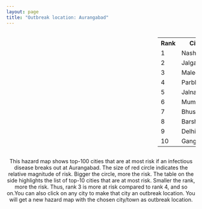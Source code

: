 ```yaml
---
layout: page
title: "Outbreak location: Aurangabad"
---
```

<div style="width: 100%; overflow: auto;">
<div style="width: 75%; float: left;">
<div id="mapid">
<script src="https://buda-magenta.github.io/hazard_map/load_map.js"></script>

<script>
var marker_outbreak = L.marker([19.877263, 75.339024],{"autoPan": true}).addTo(map); marker_outbreak.bindTooltip("Aurangabad").openTooltip();

var circle_1 = L.circle([20.011247, 73.790236], {"pane": "markerPane", "color": "red", "fill": true, "fillOpacity": 0.2, "fillRule": "evenodd", "lineCap": "round", "lineJoin": "round", "opacity": 1.0, "radius": 177849, "stroke": true, "weight": 3}).addTo(map);
circle_1.bindTooltip("Nashik<br>rank: 1<br>hazard index: 0.177849")
circle_1.bindPopup('<a href="https://buda-magenta.github.io/hazard_map/Nashik">Nashik</a>')

var circle_2 = L.circle([20.843512, 75.525927], {"pane": "markerPane", "color": "red", "fill": true, "fillOpacity": 0.2, "fillRule": "evenodd", "lineCap": "round", "lineJoin": "round", "opacity": 1.0, "radius": 66192, "stroke": true, "weight": 3}).addTo(map);
circle_2.bindTooltip("Jalgaon<br>rank: 2<br>hazard index: 0.066192")
circle_2.bindPopup('<a href="https://buda-magenta.github.io/hazard_map/Jalgaon">Jalgaon</a>')

var circle_3 = L.circle([20.259399, 76.976203], {"pane": "markerPane", "color": "red", "fill": true, "fillOpacity": 0.2, "fillRule": "evenodd", "lineCap": "round", "lineJoin": "round", "opacity": 1.0, "radius": 27028, "stroke": true, "weight": 3}).addTo(map);
circle_3.bindTooltip("Malegaon<br>rank: 3<br>hazard index: 0.027028")
circle_3.bindPopup('<a href="https://buda-magenta.github.io/hazard_map/Malegaon">Malegaon</a>')

var circle_4 = L.circle([19.290314, 76.602903], {"pane": "markerPane", "color": "red", "fill": true, "fillOpacity": 0.2, "fillRule": "evenodd", "lineCap": "round", "lineJoin": "round", "opacity": 1.0, "radius": 26190, "stroke": true, "weight": 3}).addTo(map);
circle_4.bindTooltip("Parbhani<br>rank: 4<br>hazard index: 0.026190")
circle_4.bindPopup('<a href="https://buda-magenta.github.io/hazard_map/Parbhani">Parbhani</a>')

var circle_5 = L.circle([19.918233, 75.868625], {"pane": "markerPane", "color": "red", "fill": true, "fillOpacity": 0.2, "fillRule": "evenodd", "lineCap": "round", "lineJoin": "round", "opacity": 1.0, "radius": 21846, "stroke": true, "weight": 3}).addTo(map);
circle_5.bindTooltip("Jalna<br>rank: 5<br>hazard index: 0.021846")
circle_5.bindPopup('<a href="https://buda-magenta.github.io/hazard_map/Jalna">Jalna</a>')

var circle_6 = L.circle([19.075990, 72.877393], {"pane": "markerPane", "color": "red", "fill": true, "fillOpacity": 0.2, "fillRule": "evenodd", "lineCap": "round", "lineJoin": "round", "opacity": 1.0, "radius": 17786, "stroke": true, "weight": 3}).addTo(map);
circle_6.bindTooltip("Mumbai<br>rank: 6<br>hazard index: 0.017787")
circle_6.bindPopup('<a href="https://buda-magenta.github.io/hazard_map/Mumbai">Mumbai</a>')

var circle_7 = L.circle([20.993276, 75.839983], {"pane": "markerPane", "color": "red", "fill": true, "fillOpacity": 0.2, "fillRule": "evenodd", "lineCap": "round", "lineJoin": "round", "opacity": 1.0, "radius": 11070, "stroke": true, "weight": 3}).addTo(map);
circle_7.bindTooltip("Bhusawal<br>rank: 7<br>hazard index: 0.011071")
circle_7.bindPopup('<a href="https://buda-magenta.github.io/hazard_map/Bhusawal">Bhusawal</a>')

var circle_8 = L.circle([18.182992, 75.743925], {"pane": "markerPane", "color": "red", "fill": true, "fillOpacity": 0.2, "fillRule": "evenodd", "lineCap": "round", "lineJoin": "round", "opacity": 1.0, "radius": 7227, "stroke": true, "weight": 3}).addTo(map);
circle_8.bindTooltip("Barshi<br>rank: 8<br>hazard index: 0.007228")
circle_8.bindPopup('<a href="https://buda-magenta.github.io/hazard_map/Barshi">Barshi</a>')

var circle_9 = L.circle([28.651718, 77.221939], {"pane": "markerPane", "color": "red", "fill": true, "fillOpacity": 0.2, "fillRule": "evenodd", "lineCap": "round", "lineJoin": "round", "opacity": 1.0, "radius": 5105, "stroke": true, "weight": 3}).addTo(map);
circle_9.bindTooltip("Delhi<br>rank: 9<br>hazard index: 0.005106")
circle_9.bindPopup('<a href="https://buda-magenta.github.io/hazard_map/Delhi">Delhi</a>')

var circle_10 = L.circle([19.794750, 75.077922], {"pane": "markerPane", "color": "red", "fill": true, "fillOpacity": 0.2, "fillRule": "evenodd", "lineCap": "round", "lineJoin": "round", "opacity": 1.0, "radius": 4424, "stroke": true, "weight": 3}).addTo(map);
circle_10.bindTooltip("Gangapur<br>rank: 10<br>hazard index: 0.004425")
circle_10.bindPopup('<a href="https://buda-magenta.github.io/hazard_map/Gangapur">Gangapur</a>')

var circle_11 = L.circle([21.365999, 74.284004], {"pane": "markerPane", "color": "red", "fill": true, "fillOpacity": 0.2, "fillRule": "evenodd", "lineCap": "round", "lineJoin": "round", "opacity": 1.0, "radius": 3610, "stroke": true, "weight": 3}).addTo(map);
circle_11.bindTooltip("Nandurbar<br>rank: 11<br>hazard index: 0.003611")
circle_11.bindPopup('<a href="https://buda-magenta.github.io/hazard_map/Nandurbar">Nandurbar</a>')

var circle_12 = L.circle([19.250000, 74.750000], {"pane": "markerPane", "color": "red", "fill": true, "fillOpacity": 0.2, "fillRule": "evenodd", "lineCap": "round", "lineJoin": "round", "opacity": 1.0, "radius": 3582, "stroke": true, "weight": 3}).addTo(map);
circle_12.bindTooltip("Ahmadnagar<br>rank: 12<br>hazard index: 0.003583")
circle_12.bindPopup('<a href="https://buda-magenta.github.io/hazard_map/Ahmadnagar">Ahmadnagar</a>')

var circle_13 = L.circle([19.169335, 77.311013], {"pane": "markerPane", "color": "red", "fill": true, "fillOpacity": 0.2, "fillRule": "evenodd", "lineCap": "round", "lineJoin": "round", "opacity": 1.0, "radius": 3181, "stroke": true, "weight": 3}).addTo(map);
circle_13.bindTooltip("Nanded Waghala<br>rank: 13<br>hazard index: 0.003182")
circle_13.bindPopup('<a href="https://buda-magenta.github.io/hazard_map/Nanded_Waghala">Nanded Waghala</a>')

var circle_14 = L.circle([19.194329, 72.970178], {"pane": "markerPane", "color": "red", "fill": true, "fillOpacity": 0.2, "fillRule": "evenodd", "lineCap": "round", "lineJoin": "round", "opacity": 1.0, "radius": 2588, "stroke": true, "weight": 3}).addTo(map);
circle_14.bindTooltip("Thane<br>rank: 14<br>hazard index: 0.002589")
circle_14.bindPopup('<a href="https://buda-magenta.github.io/hazard_map/Thane">Thane</a>')

var circle_15 = L.circle([17.388786, 78.461065], {"pane": "markerPane", "color": "red", "fill": true, "fillOpacity": 0.2, "fillRule": "evenodd", "lineCap": "round", "lineJoin": "round", "opacity": 1.0, "radius": 2583, "stroke": true, "weight": 3}).addTo(map);
circle_15.bindTooltip("Hyderabad<br>rank: 15<br>hazard index: 0.002584")
circle_15.bindPopup('<a href="https://buda-magenta.github.io/hazard_map/Hyderabad">Hyderabad</a>')

var circle_16 = L.circle([21.170200, 72.831100], {"pane": "markerPane", "color": "red", "fill": true, "fillOpacity": 0.2, "fillRule": "evenodd", "lineCap": "round", "lineJoin": "round", "opacity": 1.0, "radius": 2437, "stroke": true, "weight": 3}).addTo(map);
circle_16.bindTooltip("Surat<br>rank: 16<br>hazard index: 0.002437")
circle_16.bindPopup('<a href="https://buda-magenta.github.io/hazard_map/Surat">Surat</a>')

var circle_17 = L.circle([21.145629, 80.268387], {"pane": "markerPane", "color": "red", "fill": true, "fillOpacity": 0.2, "fillRule": "evenodd", "lineCap": "round", "lineJoin": "round", "opacity": 1.0, "radius": 2193, "stroke": true, "weight": 3}).addTo(map);
circle_17.bindTooltip("Gondiya<br>rank: 17<br>hazard index: 0.002194")
circle_17.bindPopup('<a href="https://buda-magenta.github.io/hazard_map/Gondiya">Gondiya</a>')

var circle_18 = L.circle([18.521428, 73.854454], {"pane": "markerPane", "color": "red", "fill": true, "fillOpacity": 0.2, "fillRule": "evenodd", "lineCap": "round", "lineJoin": "round", "opacity": 1.0, "radius": 1756, "stroke": true, "weight": 3}).addTo(map);
circle_18.bindTooltip("Pune<br>rank: 18<br>hazard index: 0.001757")
circle_18.bindPopup('<a href="https://buda-magenta.github.io/hazard_map/Pune">Pune</a>')

var circle_19 = L.circle([23.160894, 79.949770], {"pane": "markerPane", "color": "red", "fill": true, "fillOpacity": 0.2, "fillRule": "evenodd", "lineCap": "round", "lineJoin": "round", "opacity": 1.0, "radius": 1618, "stroke": true, "weight": 3}).addTo(map);
circle_19.bindTooltip("Jabalpur<br>rank: 19<br>hazard index: 0.001619")
circle_19.bindPopup('<a href="https://buda-magenta.github.io/hazard_map/Jabalpur">Jabalpur</a>')

var circle_20 = L.circle([25.438130, 81.833800], {"pane": "markerPane", "color": "red", "fill": true, "fillOpacity": 0.2, "fillRule": "evenodd", "lineCap": "round", "lineJoin": "round", "opacity": 1.0, "radius": 1502, "stroke": true, "weight": 3}).addTo(map);
circle_20.bindTooltip("Allahabad<br>rank: 20<br>hazard index: 0.001502")
circle_20.bindPopup('<a href="https://buda-magenta.github.io/hazard_map/Allahabad">Allahabad</a>')

var circle_21 = L.circle([21.149813, 79.082056], {"pane": "markerPane", "color": "red", "fill": true, "fillOpacity": 0.2, "fillRule": "evenodd", "lineCap": "round", "lineJoin": "round", "opacity": 1.0, "radius": 1396, "stroke": true, "weight": 3}).addTo(map);
circle_21.bindTooltip("Nagpur<br>rank: 21<br>hazard index: 0.001397")
circle_21.bindPopup('<a href="https://buda-magenta.github.io/hazard_map/Nagpur">Nagpur</a>')

var circle_22 = L.circle([19.439885, 72.880383], {"pane": "markerPane", "color": "red", "fill": true, "fillOpacity": 0.2, "fillRule": "evenodd", "lineCap": "round", "lineJoin": "round", "opacity": 1.0, "radius": 1343, "stroke": true, "weight": 3}).addTo(map);
circle_22.bindTooltip("Vasai<br>rank: 22<br>hazard index: 0.001344")
circle_22.bindPopup('<a href="https://buda-magenta.github.io/hazard_map/Vasai">Vasai</a>')

var circle_23 = L.circle([20.761862, 77.192172], {"pane": "markerPane", "color": "red", "fill": true, "fillOpacity": 0.2, "fillRule": "evenodd", "lineCap": "round", "lineJoin": "round", "opacity": 1.0, "radius": 1232, "stroke": true, "weight": 3}).addTo(map);
circle_23.bindTooltip("Akola<br>rank: 23<br>hazard index: 0.001233")
circle_23.bindPopup('<a href="https://buda-magenta.github.io/hazard_map/Akola">Akola</a>')

var circle_24 = L.circle([19.295200, 72.854400], {"pane": "markerPane", "color": "red", "fill": true, "fillOpacity": 0.2, "fillRule": "evenodd", "lineCap": "round", "lineJoin": "round", "opacity": 1.0, "radius": 1069, "stroke": true, "weight": 3}).addTo(map);
circle_24.bindTooltip("Mira-Bhayandar<br>rank: 24<br>hazard index: 0.001069")
circle_24.bindPopup('<a href="https://buda-magenta.github.io/hazard_map/Mira-Bhayandar">Mira-Bhayandar</a>')

var circle_25 = L.circle([18.627929, 73.800983], {"pane": "markerPane", "color": "red", "fill": true, "fillOpacity": 0.2, "fillRule": "evenodd", "lineCap": "round", "lineJoin": "round", "opacity": 1.0, "radius": 972, "stroke": true, "weight": 3}).addTo(map);
circle_25.bindTooltip("Pimpri Chinchwad<br>rank: 25<br>hazard index: 0.000972")
circle_25.bindPopup('<a href="https://buda-magenta.github.io/hazard_map/Pimpri_Chinchwad">Pimpri Chinchwad</a>')

var circle_26 = L.circle([19.362531, 73.078475], {"pane": "markerPane", "color": "red", "fill": true, "fillOpacity": 0.2, "fillRule": "evenodd", "lineCap": "round", "lineJoin": "round", "opacity": 1.0, "radius": 929, "stroke": true, "weight": 3}).addTo(map);
circle_26.bindTooltip("Bhiwandi<br>rank: 26<br>hazard index: 0.000929")
circle_26.bindPopup('<a href="https://buda-magenta.github.io/hazard_map/Bhiwandi">Bhiwandi</a>')

var circle_27 = L.circle([21.237947, 81.633683], {"pane": "markerPane", "color": "red", "fill": true, "fillOpacity": 0.2, "fillRule": "evenodd", "lineCap": "round", "lineJoin": "round", "opacity": 1.0, "radius": 903, "stroke": true, "weight": 3}).addTo(map);
circle_27.bindTooltip("Raipur<br>rank: 27<br>hazard index: 0.000903")
circle_27.bindPopup('<a href="https://buda-magenta.github.io/hazard_map/Raipur">Raipur</a>')

var circle_28 = L.circle([21.154541, 77.644296], {"pane": "markerPane", "color": "red", "fill": true, "fillOpacity": 0.2, "fillRule": "evenodd", "lineCap": "round", "lineJoin": "round", "opacity": 1.0, "radius": 824, "stroke": true, "weight": 3}).addTo(map);
circle_28.bindTooltip("Amravati<br>rank: 28<br>hazard index: 0.000824")
circle_28.bindPopup('<a href="https://buda-magenta.github.io/hazard_map/Amravati">Amravati</a>')

var circle_29 = L.circle([25.335649, 83.007629], {"pane": "markerPane", "color": "red", "fill": true, "fillOpacity": 0.2, "fillRule": "evenodd", "lineCap": "round", "lineJoin": "round", "opacity": 1.0, "radius": 660, "stroke": true, "weight": 3}).addTo(map);
circle_29.bindTooltip("Varanasi<br>rank: 29<br>hazard index: 0.000661")
circle_29.bindPopup('<a href="https://buda-magenta.github.io/hazard_map/Varanasi">Varanasi</a>')

var circle_30 = L.circle([19.261944, 73.194760], {"pane": "markerPane", "color": "red", "fill": true, "fillOpacity": 0.2, "fillRule": "evenodd", "lineCap": "round", "lineJoin": "round", "opacity": 1.0, "radius": 656, "stroke": true, "weight": 3}).addTo(map);
circle_30.bindTooltip("Ulhas Nagar<br>rank: 30<br>hazard index: 0.000656")
circle_30.bindPopup('<a href="https://buda-magenta.github.io/hazard_map/Ulhas_Nagar">Ulhas Nagar</a>')

var circle_31 = L.circle([25.531031, 78.652689], {"pane": "markerPane", "color": "red", "fill": true, "fillOpacity": 0.2, "fillRule": "evenodd", "lineCap": "round", "lineJoin": "round", "opacity": 1.0, "radius": 560, "stroke": true, "weight": 3}).addTo(map);
circle_31.bindTooltip("Jhansi<br>rank: 31<br>hazard index: 0.000560")
circle_31.bindPopup('<a href="https://buda-magenta.github.io/hazard_map/Jhansi">Jhansi</a>')

var circle_32 = L.circle([18.351469, 76.755121], {"pane": "markerPane", "color": "red", "fill": true, "fillOpacity": 0.2, "fillRule": "evenodd", "lineCap": "round", "lineJoin": "round", "opacity": 1.0, "radius": 548, "stroke": true, "weight": 3}).addTo(map);
circle_32.bindTooltip("Latur<br>rank: 32<br>hazard index: 0.000549")
circle_32.bindPopup('<a href="https://buda-magenta.github.io/hazard_map/Latur">Latur</a>')

var circle_33 = L.circle([22.541418, 88.357691], {"pane": "markerPane", "color": "red", "fill": true, "fillOpacity": 0.2, "fillRule": "evenodd", "lineCap": "round", "lineJoin": "round", "opacity": 1.0, "radius": 532, "stroke": true, "weight": 3}).addTo(map);
circle_33.bindTooltip("Kolkata<br>rank: 33<br>hazard index: 0.000533")
circle_33.bindPopup('<a href="https://buda-magenta.github.io/hazard_map/Kolkata">Kolkata</a>')

var circle_34 = L.circle([25.609324, 85.123525], {"pane": "markerPane", "color": "red", "fill": true, "fillOpacity": 0.2, "fillRule": "evenodd", "lineCap": "round", "lineJoin": "round", "opacity": 1.0, "radius": 419, "stroke": true, "weight": 3}).addTo(map);
circle_34.bindTooltip("Patna<br>rank: 34<br>hazard index: 0.000420")
circle_34.bindPopup('<a href="https://buda-magenta.github.io/hazard_map/Patna">Patna</a>')

var circle_35 = L.circle([24.500000, 81.000000], {"pane": "markerPane", "color": "red", "fill": true, "fillOpacity": 0.2, "fillRule": "evenodd", "lineCap": "round", "lineJoin": "round", "opacity": 1.0, "radius": 375, "stroke": true, "weight": 3}).addTo(map);
circle_35.bindTooltip("Satna<br>rank: 35<br>hazard index: 0.000375")
circle_35.bindPopup('<a href="https://buda-magenta.github.io/hazard_map/Satna">Satna</a>')

var circle_36 = L.circle([16.850253, 74.594888], {"pane": "markerPane", "color": "red", "fill": true, "fillOpacity": 0.2, "fillRule": "evenodd", "lineCap": "round", "lineJoin": "round", "opacity": 1.0, "radius": 371, "stroke": true, "weight": 3}).addTo(map);
circle_36.bindTooltip("Sangli<br>rank: 36<br>hazard index: 0.000371")
circle_36.bindPopup('<a href="https://buda-magenta.github.io/hazard_map/Sangli">Sangli</a>')

var circle_37 = L.circle([23.258486, 77.401989], {"pane": "markerPane", "color": "red", "fill": true, "fillOpacity": 0.2, "fillRule": "evenodd", "lineCap": "round", "lineJoin": "round", "opacity": 1.0, "radius": 360, "stroke": true, "weight": 3}).addTo(map);
circle_37.bindTooltip("Bhopal<br>rank: 37<br>hazard index: 0.000360")
circle_37.bindPopup('<a href="https://buda-magenta.github.io/hazard_map/Bhopal">Bhopal</a>')

var circle_38 = L.circle([20.952407, 72.932383], {"pane": "markerPane", "color": "red", "fill": true, "fillOpacity": 0.2, "fillRule": "evenodd", "lineCap": "round", "lineJoin": "round", "opacity": 1.0, "radius": 351, "stroke": true, "weight": 3}).addTo(map);
circle_38.bindTooltip("Navsari<br>rank: 38<br>hazard index: 0.000352")
circle_38.bindPopup('<a href="https://buda-magenta.github.io/hazard_map/Navsari">Navsari</a>')

var circle_39 = L.circle([26.732501, 77.036312], {"pane": "markerPane", "color": "red", "fill": true, "fillOpacity": 0.2, "fillRule": "evenodd", "lineCap": "round", "lineJoin": "round", "opacity": 1.0, "radius": 345, "stroke": true, "weight": 3}).addTo(map);
circle_39.bindTooltip("Hindaun<br>rank: 39<br>hazard index: 0.000346")
circle_39.bindPopup('<a href="https://buda-magenta.github.io/hazard_map/Hindaun">Hindaun</a>')

var circle_40 = L.circle([19.143607, 73.295535], {"pane": "markerPane", "color": "red", "fill": true, "fillOpacity": 0.2, "fillRule": "evenodd", "lineCap": "round", "lineJoin": "round", "opacity": 1.0, "radius": 322, "stroke": true, "weight": 3}).addTo(map);
circle_40.bindTooltip("Ambarnath<br>rank: 40<br>hazard index: 0.000323")
circle_40.bindPopup('<a href="https://buda-magenta.github.io/hazard_map/Ambarnath">Ambarnath</a>')

var circle_41 = L.circle([21.199035, 81.397955], {"pane": "markerPane", "color": "red", "fill": true, "fillOpacity": 0.2, "fillRule": "evenodd", "lineCap": "round", "lineJoin": "round", "opacity": 1.0, "radius": 305, "stroke": true, "weight": 3}).addTo(map);
circle_41.bindTooltip("Durg<br>rank: 41<br>hazard index: 0.000305")
circle_41.bindPopup('<a href="https://buda-magenta.github.io/hazard_map/Durg">Durg</a>')

var circle_42 = L.circle([23.021624, 72.579707], {"pane": "markerPane", "color": "red", "fill": true, "fillOpacity": 0.2, "fillRule": "evenodd", "lineCap": "round", "lineJoin": "round", "opacity": 1.0, "radius": 301, "stroke": true, "weight": 3}).addTo(map);
circle_42.bindTooltip("Ahmedabad<br>rank: 42<br>hazard index: 0.000301")
circle_42.bindPopup('<a href="https://buda-magenta.github.io/hazard_map/Ahmedabad">Ahmedabad</a>')

var circle_43 = L.circle([21.977864, 76.568828], {"pane": "markerPane", "color": "red", "fill": true, "fillOpacity": 0.2, "fillRule": "evenodd", "lineCap": "round", "lineJoin": "round", "opacity": 1.0, "radius": 246, "stroke": true, "weight": 3}).addTo(map);
circle_43.bindTooltip("Khandwa<br>rank: 43<br>hazard index: 0.000247")
circle_43.bindPopup('<a href="https://buda-magenta.github.io/hazard_map/Khandwa">Khandwa</a>')

var circle_44 = L.circle([22.383333, 82.133333], {"pane": "markerPane", "color": "red", "fill": true, "fillOpacity": 0.2, "fillRule": "evenodd", "lineCap": "round", "lineJoin": "round", "opacity": 1.0, "radius": 227, "stroke": true, "weight": 3}).addTo(map);
circle_44.bindTooltip("Bilaspur<br>rank: 44<br>hazard index: 0.000228")
circle_44.bindPopup('<a href="https://buda-magenta.github.io/hazard_map/Bilaspur">Bilaspur</a>')

var circle_45 = L.circle([21.200996, 81.335426], {"pane": "markerPane", "color": "red", "fill": true, "fillOpacity": 0.2, "fillRule": "evenodd", "lineCap": "round", "lineJoin": "round", "opacity": 1.0, "radius": 205, "stroke": true, "weight": 3}).addTo(map);
circle_45.bindTooltip("Bhilai Nagar<br>rank: 45<br>hazard index: 0.000206")
circle_45.bindPopup('<a href="https://buda-magenta.github.io/hazard_map/Bhilai_Nagar">Bhilai Nagar</a>')

var circle_46 = L.circle([15.398403, 73.812918], {"pane": "markerPane", "color": "red", "fill": true, "fillOpacity": 0.2, "fillRule": "evenodd", "lineCap": "round", "lineJoin": "round", "opacity": 1.0, "radius": 204, "stroke": true, "weight": 3}).addTo(map);
circle_46.bindTooltip("Vasco Da Gama<br>rank: 46<br>hazard index: 0.000205")
circle_46.bindPopup('<a href="https://buda-magenta.github.io/hazard_map/Vasco_Da_Gama">Vasco Da Gama</a>')

var circle_47 = L.circle([12.979120, 77.591300], {"pane": "markerPane", "color": "red", "fill": true, "fillOpacity": 0.2, "fillRule": "evenodd", "lineCap": "round", "lineJoin": "round", "opacity": 1.0, "radius": 199, "stroke": true, "weight": 3}).addTo(map);
circle_47.bindTooltip("Bangalore<br>rank: 47<br>hazard index: 0.000200")
circle_47.bindPopup('<a href="https://buda-magenta.github.io/hazard_map/Bangalore">Bangalore</a>')

var circle_48 = L.circle([17.849907, 75.276320], {"pane": "markerPane", "color": "red", "fill": true, "fillOpacity": 0.2, "fillRule": "evenodd", "lineCap": "round", "lineJoin": "round", "opacity": 1.0, "radius": 191, "stroke": true, "weight": 3}).addTo(map);
circle_48.bindTooltip("Solapur<br>rank: 48<br>hazard index: 0.000192")
circle_48.bindPopup('<a href="https://buda-magenta.github.io/hazard_map/Solapur">Solapur</a>')

var circle_49 = L.circle([26.055318, 82.993139], {"pane": "markerPane", "color": "red", "fill": true, "fillOpacity": 0.2, "fillRule": "evenodd", "lineCap": "round", "lineJoin": "round", "opacity": 1.0, "radius": 190, "stroke": true, "weight": 3}).addTo(map);
circle_49.bindTooltip("Nizamabad<br>rank: 49<br>hazard index: 0.000191")
circle_49.bindPopup('<a href="https://buda-magenta.github.io/hazard_map/Nizamabad">Nizamabad</a>')

var circle_50 = L.circle([26.838100, 80.934600], {"pane": "markerPane", "color": "red", "fill": true, "fillOpacity": 0.2, "fillRule": "evenodd", "lineCap": "round", "lineJoin": "round", "opacity": 1.0, "radius": 189, "stroke": true, "weight": 3}).addTo(map);
circle_50.bindTooltip("Lucknow<br>rank: 50<br>hazard index: 0.000189")
circle_50.bindPopup('<a href="https://buda-magenta.github.io/hazard_map/Lucknow">Lucknow</a>')

var circle_51 = L.circle([26.460914, 80.321759], {"pane": "markerPane", "color": "red", "fill": true, "fillOpacity": 0.2, "fillRule": "evenodd", "lineCap": "round", "lineJoin": "round", "opacity": 1.0, "radius": 186, "stroke": true, "weight": 3}).addTo(map);
circle_51.bindTooltip("Kanpur<br>rank: 51<br>hazard index: 0.000186")
circle_51.bindPopup('<a href="https://buda-magenta.github.io/hazard_map/Kanpur">Kanpur</a>')

var circle_52 = L.circle([20.972740, 80.691555], {"pane": "markerPane", "color": "red", "fill": true, "fillOpacity": 0.2, "fillRule": "evenodd", "lineCap": "round", "lineJoin": "round", "opacity": 1.0, "radius": 182, "stroke": true, "weight": 3}).addTo(map);
circle_52.bindTooltip("Rajnandgaon<br>rank: 52<br>hazard index: 0.000182")
circle_52.bindPopup('<a href="https://buda-magenta.github.io/hazard_map/Rajnandgaon">Rajnandgaon</a>')

var circle_53 = L.circle([26.671329, 83.364583], {"pane": "markerPane", "color": "red", "fill": true, "fillOpacity": 0.2, "fillRule": "evenodd", "lineCap": "round", "lineJoin": "round", "opacity": 1.0, "radius": 179, "stroke": true, "weight": 3}).addTo(map);
circle_53.bindTooltip("Gorakhpur<br>rank: 53<br>hazard index: 0.000180")
circle_53.bindPopup('<a href="https://buda-magenta.github.io/hazard_map/Gorakhpur">Gorakhpur</a>')

var circle_54 = L.circle([26.269722, 82.994425], {"pane": "markerPane", "color": "red", "fill": true, "fillOpacity": 0.2, "fillRule": "evenodd", "lineCap": "round", "lineJoin": "round", "opacity": 1.0, "radius": 175, "stroke": true, "weight": 3}).addTo(map);
circle_54.bindTooltip("Burhanpur<br>rank: 54<br>hazard index: 0.000176")
circle_54.bindPopup('<a href="https://buda-magenta.github.io/hazard_map/Burhanpur">Burhanpur</a>')

var circle_55 = L.circle([19.500000, 78.500000], {"pane": "markerPane", "color": "red", "fill": true, "fillOpacity": 0.2, "fillRule": "evenodd", "lineCap": "round", "lineJoin": "round", "opacity": 1.0, "radius": 175, "stroke": true, "weight": 3}).addTo(map);
circle_55.bindTooltip("Adilabad<br>rank: 55<br>hazard index: 0.000175")
circle_55.bindPopup('<a href="https://buda-magenta.github.io/hazard_map/Adilabad">Adilabad</a>')

var circle_56 = L.circle([25.196826, 76.000893], {"pane": "markerPane", "color": "red", "fill": true, "fillOpacity": 0.2, "fillRule": "evenodd", "lineCap": "round", "lineJoin": "round", "opacity": 1.0, "radius": 162, "stroke": true, "weight": 3}).addTo(map);
circle_56.bindTooltip("Kota<br>rank: 56<br>hazard index: 0.000163")
circle_56.bindPopup('<a href="https://buda-magenta.github.io/hazard_map/Kota">Kota</a>')

var circle_57 = L.circle([18.169844, 76.117963], {"pane": "markerPane", "color": "red", "fill": true, "fillOpacity": 0.2, "fillRule": "evenodd", "lineCap": "round", "lineJoin": "round", "opacity": 1.0, "radius": 160, "stroke": true, "weight": 3}).addTo(map);
circle_57.bindTooltip("Osmanabad<br>rank: 57<br>hazard index: 0.000161")
circle_57.bindPopup('<a href="https://buda-magenta.github.io/hazard_map/Osmanabad">Osmanabad</a>')

var circle_58 = L.circle([22.297314, 73.194257], {"pane": "markerPane", "color": "red", "fill": true, "fillOpacity": 0.2, "fillRule": "evenodd", "lineCap": "round", "lineJoin": "round", "opacity": 1.0, "radius": 159, "stroke": true, "weight": 3}).addTo(map);
circle_58.bindTooltip("Vadodara<br>rank: 58<br>hazard index: 0.000159")
circle_58.bindPopup('<a href="https://buda-magenta.github.io/hazard_map/Vadodara">Vadodara</a>')

var circle_59 = L.circle([20.325704, 78.116914], {"pane": "markerPane", "color": "red", "fill": true, "fillOpacity": 0.2, "fillRule": "evenodd", "lineCap": "round", "lineJoin": "round", "opacity": 1.0, "radius": 158, "stroke": true, "weight": 3}).addTo(map);
circle_59.bindTooltip("Yavatmal<br>rank: 59<br>hazard index: 0.000158")
circle_59.bindPopup('<a href="https://buda-magenta.github.io/hazard_map/Yavatmal">Yavatmal</a>')

var circle_60 = L.circle([20.825623, 78.613146], {"pane": "markerPane", "color": "red", "fill": true, "fillOpacity": 0.2, "fillRule": "evenodd", "lineCap": "round", "lineJoin": "round", "opacity": 1.0, "radius": 156, "stroke": true, "weight": 3}).addTo(map);
circle_60.bindTooltip("Wardha<br>rank: 60<br>hazard index: 0.000157")
circle_60.bindPopup('<a href="https://buda-magenta.github.io/hazard_map/Wardha">Wardha</a>')

var circle_61 = L.circle([20.030976, 79.358139], {"pane": "markerPane", "color": "red", "fill": true, "fillOpacity": 0.2, "fillRule": "evenodd", "lineCap": "round", "lineJoin": "round", "opacity": 1.0, "radius": 156, "stroke": true, "weight": 3}).addTo(map);
circle_61.bindTooltip("Chandrapur<br>rank: 61<br>hazard index: 0.000156")
circle_61.bindPopup('<a href="https://buda-magenta.github.io/hazard_map/Chandrapur">Chandrapur</a>')

var circle_62 = L.circle([22.720362, 75.868200], {"pane": "markerPane", "color": "red", "fill": true, "fillOpacity": 0.2, "fillRule": "evenodd", "lineCap": "round", "lineJoin": "round", "opacity": 1.0, "radius": 153, "stroke": true, "weight": 3}).addTo(map);
circle_62.bindTooltip("Indore<br>rank: 62<br>hazard index: 0.000154")
circle_62.bindPopup('<a href="https://buda-magenta.github.io/hazard_map/Indore">Indore</a>')

var circle_63 = L.circle([20.475195, 78.742396], {"pane": "markerPane", "color": "red", "fill": true, "fillOpacity": 0.2, "fillRule": "evenodd", "lineCap": "round", "lineJoin": "round", "opacity": 1.0, "radius": 151, "stroke": true, "weight": 3}).addTo(map);
circle_63.bindTooltip("Hinganghat<br>rank: 63<br>hazard index: 0.000152")
circle_63.bindPopup('<a href="https://buda-magenta.github.io/hazard_map/Hinganghat">Hinganghat</a>')

var circle_64 = L.circle([20.432402, 73.141172], {"pane": "markerPane", "color": "red", "fill": true, "fillOpacity": 0.2, "fillRule": "evenodd", "lineCap": "round", "lineJoin": "round", "opacity": 1.0, "radius": 144, "stroke": true, "weight": 3}).addTo(map);
circle_64.bindTooltip("Valsad<br>rank: 64<br>hazard index: 0.000145")
circle_64.bindPopup('<a href="https://buda-magenta.github.io/hazard_map/Valsad">Valsad</a>')

var circle_65 = L.circle([21.818774, 75.606458], {"pane": "markerPane", "color": "red", "fill": true, "fillOpacity": 0.2, "fillRule": "evenodd", "lineCap": "round", "lineJoin": "round", "opacity": 1.0, "radius": 128, "stroke": true, "weight": 3}).addTo(map);
circle_65.bindTooltip("Khargone<br>rank: 65<br>hazard index: 0.000129")
circle_65.bindPopup('<a href="https://buda-magenta.github.io/hazard_map/Khargone">Khargone</a>')

var circle_66 = L.circle([13.083694, 80.270186], {"pane": "markerPane", "color": "red", "fill": true, "fillOpacity": 0.2, "fillRule": "evenodd", "lineCap": "round", "lineJoin": "round", "opacity": 1.0, "radius": 128, "stroke": true, "weight": 3}).addTo(map);
circle_66.bindTooltip("Chennai<br>rank: 66<br>hazard index: 0.000128")
circle_66.bindPopup('<a href="https://buda-magenta.github.io/hazard_map/Chennai">Chennai</a>')

var circle_67 = L.circle([16.508759, 80.618510], {"pane": "markerPane", "color": "red", "fill": true, "fillOpacity": 0.2, "fillRule": "evenodd", "lineCap": "round", "lineJoin": "round", "opacity": 1.0, "radius": 108, "stroke": true, "weight": 3}).addTo(map);
circle_67.bindTooltip("Vijayawada<br>rank: 67<br>hazard index: 0.000109")
circle_67.bindPopup('<a href="https://buda-magenta.github.io/hazard_map/Vijayawada">Vijayawada</a>')

var circle_68 = L.circle([17.166667, 77.083333], {"pane": "markerPane", "color": "red", "fill": true, "fillOpacity": 0.2, "fillRule": "evenodd", "lineCap": "round", "lineJoin": "round", "opacity": 1.0, "radius": 107, "stroke": true, "weight": 3}).addTo(map);
circle_68.bindTooltip("Gulbarga<br>rank: 68<br>hazard index: 0.000107")
circle_68.bindPopup('<a href="https://buda-magenta.github.io/hazard_map/Gulbarga">Gulbarga</a>')

var circle_69 = L.circle([27.639077, 76.614452], {"pane": "markerPane", "color": "red", "fill": true, "fillOpacity": 0.2, "fillRule": "evenodd", "lineCap": "round", "lineJoin": "round", "opacity": 1.0, "radius": 98, "stroke": true, "weight": 3}).addTo(map);
circle_69.bindTooltip("Alwar<br>rank: 69<br>hazard index: 0.000099")
circle_69.bindPopup('<a href="https://buda-magenta.github.io/hazard_map/Alwar">Alwar</a>')

var circle_70 = L.circle([26.148658, 85.340013], {"pane": "markerPane", "color": "red", "fill": true, "fillOpacity": 0.2, "fillRule": "evenodd", "lineCap": "round", "lineJoin": "round", "opacity": 1.0, "radius": 93, "stroke": true, "weight": 3}).addTo(map);
circle_70.bindTooltip("Muzaffarpur<br>rank: 70<br>hazard index: 0.000093")
circle_70.bindPopup('<a href="https://buda-magenta.github.io/hazard_map/Muzaffarpur">Muzaffarpur</a>')

var circle_71 = L.circle([17.636129, 74.298278], {"pane": "markerPane", "color": "red", "fill": true, "fillOpacity": 0.2, "fillRule": "evenodd", "lineCap": "round", "lineJoin": "round", "opacity": 1.0, "radius": 92, "stroke": true, "weight": 3}).addTo(map);
circle_71.bindTooltip("Satara<br>rank: 71<br>hazard index: 0.000093")
circle_71.bindPopup('<a href="https://buda-magenta.github.io/hazard_map/Satara">Satara</a>')

var circle_72 = L.circle([27.209822, 79.048137], {"pane": "markerPane", "color": "red", "fill": true, "fillOpacity": 0.2, "fillRule": "evenodd", "lineCap": "round", "lineJoin": "round", "opacity": 1.0, "radius": 91, "stroke": true, "weight": 3}).addTo(map);
circle_72.bindTooltip("Mainpuri<br>rank: 72<br>hazard index: 0.000091")
circle_72.bindPopup('<a href="https://buda-magenta.github.io/hazard_map/Mainpuri">Mainpuri</a>')

var circle_73 = L.circle([25.954628, 83.647350], {"pane": "markerPane", "color": "red", "fill": true, "fillOpacity": 0.2, "fillRule": "evenodd", "lineCap": "round", "lineJoin": "round", "opacity": 1.0, "radius": 85, "stroke": true, "weight": 3}).addTo(map);
circle_73.bindTooltip("Maunath Bhanjan<br>rank: 73<br>hazard index: 0.000086")
circle_73.bindPopup('<a href="https://buda-magenta.github.io/hazard_map/Maunath_Bhanjan">Maunath Bhanjan</a>')

var circle_74 = L.circle([12.869810, 74.843008], {"pane": "markerPane", "color": "red", "fill": true, "fillOpacity": 0.2, "fillRule": "evenodd", "lineCap": "round", "lineJoin": "round", "opacity": 1.0, "radius": 85, "stroke": true, "weight": 3}).addTo(map);
circle_74.bindTooltip("Mangalore<br>rank: 74<br>hazard index: 0.000085")
circle_74.bindPopup('<a href="https://buda-magenta.github.io/hazard_map/Mangalore">Mangalore</a>')

var circle_75 = L.circle([28.428262, 77.002700], {"pane": "markerPane", "color": "red", "fill": true, "fillOpacity": 0.2, "fillRule": "evenodd", "lineCap": "round", "lineJoin": "round", "opacity": 1.0, "radius": 72, "stroke": true, "weight": 3}).addTo(map);
circle_75.bindTooltip("Gurgaon<br>rank: 75<br>hazard index: 0.000072")
circle_75.bindPopup('<a href="https://buda-magenta.github.io/hazard_map/Gurgaon">Gurgaon</a>')

var circle_76 = L.circle([25.623400, 85.041700], {"pane": "markerPane", "color": "red", "fill": true, "fillOpacity": 0.2, "fillRule": "evenodd", "lineCap": "round", "lineJoin": "round", "opacity": 1.0, "radius": 68, "stroke": true, "weight": 3}).addTo(map);
circle_76.bindTooltip("Dinapur Nizamat<br>rank: 76<br>hazard index: 0.000069")
circle_76.bindPopup('<a href="https://buda-magenta.github.io/hazard_map/Dinapur_Nizamat">Dinapur Nizamat</a>')

var circle_77 = L.circle([28.402979, 77.310384], {"pane": "markerPane", "color": "red", "fill": true, "fillOpacity": 0.2, "fillRule": "evenodd", "lineCap": "round", "lineJoin": "round", "opacity": 1.0, "radius": 66, "stroke": true, "weight": 3}).addTo(map);
circle_77.bindTooltip("Faridabad<br>rank: 77<br>hazard index: 0.000066")
circle_77.bindPopup('<a href="https://buda-magenta.github.io/hazard_map/Faridabad">Faridabad</a>')

var circle_78 = L.circle([22.519770, 82.629515], {"pane": "markerPane", "color": "red", "fill": true, "fillOpacity": 0.2, "fillRule": "evenodd", "lineCap": "round", "lineJoin": "round", "opacity": 1.0, "radius": 64, "stroke": true, "weight": 3}).addTo(map);
circle_78.bindTooltip("Korba<br>rank: 78<br>hazard index: 0.000064")
circle_78.bindPopup('<a href="https://buda-magenta.github.io/hazard_map/Korba">Korba</a>')

var circle_79 = L.circle([25.623457, 84.596839], {"pane": "markerPane", "color": "red", "fill": true, "fillOpacity": 0.2, "fillRule": "evenodd", "lineCap": "round", "lineJoin": "round", "opacity": 1.0, "radius": 63, "stroke": true, "weight": 3}).addTo(map);
circle_79.bindTooltip("Arrah<br>rank: 79<br>hazard index: 0.000064")
circle_79.bindPopup('<a href="https://buda-magenta.github.io/hazard_map/Arrah">Arrah</a>')

var circle_80 = L.circle([22.801519, 86.202958], {"pane": "markerPane", "color": "red", "fill": true, "fillOpacity": 0.2, "fillRule": "evenodd", "lineCap": "round", "lineJoin": "round", "opacity": 1.0, "radius": 63, "stroke": true, "weight": 3}).addTo(map);
circle_80.bindTooltip("Jamshedpur<br>rank: 80<br>hazard index: 0.000064")
circle_80.bindPopup('<a href="https://buda-magenta.github.io/hazard_map/Jamshedpur">Jamshedpur</a>')

var circle_81 = L.circle([25.895924, 82.437716], {"pane": "markerPane", "color": "red", "fill": true, "fillOpacity": 0.2, "fillRule": "evenodd", "lineCap": "round", "lineJoin": "round", "opacity": 1.0, "radius": 61, "stroke": true, "weight": 3}).addTo(map);
circle_81.bindTooltip("Badlapur<br>rank: 81<br>hazard index: 0.000061")
circle_81.bindPopup('<a href="https://buda-magenta.github.io/hazard_map/Badlapur">Badlapur</a>')

var circle_82 = L.circle([17.910400, 77.519900], {"pane": "markerPane", "color": "red", "fill": true, "fillOpacity": 0.2, "fillRule": "evenodd", "lineCap": "round", "lineJoin": "round", "opacity": 1.0, "radius": 59, "stroke": true, "weight": 3}).addTo(map);
circle_82.bindTooltip("Bidar<br>rank: 82<br>hazard index: 0.000059")
circle_82.bindPopup('<a href="https://buda-magenta.github.io/hazard_map/Bidar">Bidar</a>')

var circle_83 = L.circle([26.915458, 75.818982], {"pane": "markerPane", "color": "red", "fill": true, "fillOpacity": 0.2, "fillRule": "evenodd", "lineCap": "round", "lineJoin": "round", "opacity": 1.0, "radius": 58, "stroke": true, "weight": 3}).addTo(map);
circle_83.bindTooltip("Jaipur<br>rank: 83<br>hazard index: 0.000059")
circle_83.bindPopup('<a href="https://buda-magenta.github.io/hazard_map/Jaipur">Jaipur</a>')

var circle_84 = L.circle([26.229141, 76.304533], {"pane": "markerPane", "color": "red", "fill": true, "fillOpacity": 0.2, "fillRule": "evenodd", "lineCap": "round", "lineJoin": "round", "opacity": 1.0, "radius": 57, "stroke": true, "weight": 3}).addTo(map);
circle_84.bindTooltip("Sawai Madhopur<br>rank: 84<br>hazard index: 0.000058")
circle_84.bindPopup('<a href="https://buda-magenta.github.io/hazard_map/Sawai_Madhopur">Sawai Madhopur</a>')

var circle_85 = L.circle([17.980609, 79.598212], {"pane": "markerPane", "color": "red", "fill": true, "fillOpacity": 0.2, "fillRule": "evenodd", "lineCap": "round", "lineJoin": "round", "opacity": 1.0, "radius": 56, "stroke": true, "weight": 3}).addTo(map);
circle_85.bindTooltip("Warangal<br>rank: 85<br>hazard index: 0.000056")
circle_85.bindPopup('<a href="https://buda-magenta.github.io/hazard_map/Warangal">Warangal</a>')

var circle_86 = L.circle([24.935635, 82.647701], {"pane": "markerPane", "color": "red", "fill": true, "fillOpacity": 0.2, "fillRule": "evenodd", "lineCap": "round", "lineJoin": "round", "opacity": 1.0, "radius": 55, "stroke": true, "weight": 3}).addTo(map);
circle_86.bindTooltip("Mirzapur<br>rank: 86<br>hazard index: 0.000056")
circle_86.bindPopup('<a href="https://buda-magenta.github.io/hazard_map/Mirzapur">Mirzapur</a>')

var circle_87 = L.circle([25.286698, 87.132254], {"pane": "markerPane", "color": "red", "fill": true, "fillOpacity": 0.2, "fillRule": "evenodd", "lineCap": "round", "lineJoin": "round", "opacity": 1.0, "radius": 54, "stroke": true, "weight": 3}).addTo(map);
circle_87.bindTooltip("Bhagalpur<br>rank: 87<br>hazard index: 0.000054")
circle_87.bindPopup('<a href="https://buda-magenta.github.io/hazard_map/Bhagalpur">Bhagalpur</a>')

var circle_88 = L.circle([9.931308, 76.267414], {"pane": "markerPane", "color": "red", "fill": true, "fillOpacity": 0.2, "fillRule": "evenodd", "lineCap": "round", "lineJoin": "round", "opacity": 1.0, "radius": 53, "stroke": true, "weight": 3}).addTo(map);
circle_88.bindTooltip("Kochi<br>rank: 88<br>hazard index: 0.000053")
circle_88.bindPopup('<a href="https://buda-magenta.github.io/hazard_map/Kochi">Kochi</a>')

var circle_89 = L.circle([28.901090, 76.580194], {"pane": "markerPane", "color": "red", "fill": true, "fillOpacity": 0.2, "fillRule": "evenodd", "lineCap": "round", "lineJoin": "round", "opacity": 1.0, "radius": 52, "stroke": true, "weight": 3}).addTo(map);
circle_89.bindTooltip("Rohtak<br>rank: 89<br>hazard index: 0.000053")
circle_89.bindPopup('<a href="https://buda-magenta.github.io/hazard_map/Rohtak">Rohtak</a>')

var circle_90 = L.circle([8.576971, 77.050125], {"pane": "markerPane", "color": "red", "fill": true, "fillOpacity": 0.2, "fillRule": "evenodd", "lineCap": "round", "lineJoin": "round", "opacity": 1.0, "radius": 49, "stroke": true, "weight": 3}).addTo(map);
circle_90.bindTooltip("Thiruvananthapuram<br>rank: 90<br>hazard index: 0.000049")
circle_90.bindPopup('<a href="https://buda-magenta.github.io/hazard_map/Thiruvananthapuram">Thiruvananthapuram</a>')

var circle_91 = L.circle([27.633333, 77.583333], {"pane": "markerPane", "color": "red", "fill": true, "fillOpacity": 0.2, "fillRule": "evenodd", "lineCap": "round", "lineJoin": "round", "opacity": 1.0, "radius": 46, "stroke": true, "weight": 3}).addTo(map);
circle_91.bindTooltip("Mathura<br>rank: 91<br>hazard index: 0.000046")
circle_91.bindPopup('<a href="https://buda-magenta.github.io/hazard_map/Mathura">Mathura</a>')

var circle_92 = L.circle([30.909016, 75.851601], {"pane": "markerPane", "color": "red", "fill": true, "fillOpacity": 0.2, "fillRule": "evenodd", "lineCap": "round", "lineJoin": "round", "opacity": 1.0, "radius": 46, "stroke": true, "weight": 3}).addTo(map);
circle_92.bindTooltip("Ludhiana<br>rank: 92<br>hazard index: 0.000046")
circle_92.bindPopup('<a href="https://buda-magenta.github.io/hazard_map/Ludhiana">Ludhiana</a>')

var circle_93 = L.circle([25.795593, 82.488341], {"pane": "markerPane", "color": "red", "fill": true, "fillOpacity": 0.2, "fillRule": "evenodd", "lineCap": "round", "lineJoin": "round", "opacity": 1.0, "radius": 46, "stroke": true, "weight": 3}).addTo(map);
circle_93.bindTooltip("Jaunpur<br>rank: 93<br>hazard index: 0.000046")
circle_93.bindPopup('<a href="https://buda-magenta.github.io/hazard_map/Jaunpur">Jaunpur</a>')

var circle_94 = L.circle([28.863842, 78.805778], {"pane": "markerPane", "color": "red", "fill": true, "fillOpacity": 0.2, "fillRule": "evenodd", "lineCap": "round", "lineJoin": "round", "opacity": 1.0, "radius": 46, "stroke": true, "weight": 3}).addTo(map);
circle_94.bindTooltip("Moradabad<br>rank: 94<br>hazard index: 0.000046")
circle_94.bindPopup('<a href="https://buda-magenta.github.io/hazard_map/Moradabad">Moradabad</a>')

var circle_95 = L.circle([25.280733, 83.125128], {"pane": "markerPane", "color": "red", "fill": true, "fillOpacity": 0.2, "fillRule": "evenodd", "lineCap": "round", "lineJoin": "round", "opacity": 1.0, "radius": 45, "stroke": true, "weight": 3}).addTo(map);
circle_95.bindTooltip("Mughal Sarai<br>rank: 95<br>hazard index: 0.000045")
circle_95.bindPopup('<a href="https://buda-magenta.github.io/hazard_map/Mughal_Sarai">Mughal Sarai</a>')

var circle_96 = L.circle([29.000653, 77.768229], {"pane": "markerPane", "color": "red", "fill": true, "fillOpacity": 0.2, "fillRule": "evenodd", "lineCap": "round", "lineJoin": "round", "opacity": 1.0, "radius": 44, "stroke": true, "weight": 3}).addTo(map);
circle_96.bindTooltip("Meerut<br>rank: 96<br>hazard index: 0.000044")
circle_96.bindPopup('<a href="https://buda-magenta.github.io/hazard_map/Meerut">Meerut</a>')

var circle_97 = L.circle([15.857267, 74.506934], {"pane": "markerPane", "color": "red", "fill": true, "fillOpacity": 0.2, "fillRule": "evenodd", "lineCap": "round", "lineJoin": "round", "opacity": 1.0, "radius": 42, "stroke": true, "weight": 3}).addTo(map);
circle_97.bindTooltip("Belgaum<br>rank: 97<br>hazard index: 0.000043")
circle_97.bindPopup('<a href="https://buda-magenta.github.io/hazard_map/Belgaum">Belgaum</a>')

var circle_98 = L.circle([11.258608, 75.778874], {"pane": "markerPane", "color": "red", "fill": true, "fillOpacity": 0.2, "fillRule": "evenodd", "lineCap": "round", "lineJoin": "round", "opacity": 1.0, "radius": 42, "stroke": true, "weight": 3}).addTo(map);
circle_98.bindTooltip("Kozhikode<br>rank: 98<br>hazard index: 0.000042")
circle_98.bindPopup('<a href="https://buda-magenta.github.io/hazard_map/Kozhikode">Kozhikode</a>')

var circle_99 = L.circle([25.773344, 84.784977], {"pane": "markerPane", "color": "red", "fill": true, "fillOpacity": 0.2, "fillRule": "evenodd", "lineCap": "round", "lineJoin": "round", "opacity": 1.0, "radius": 41, "stroke": true, "weight": 3}).addTo(map);
circle_99.bindTooltip("Chapra<br>rank: 99<br>hazard index: 0.000041")
circle_99.bindPopup('<a href="https://buda-magenta.github.io/hazard_map/Chapra">Chapra</a>')

var circle_100 = L.circle([25.562071, 84.015672], {"pane": "markerPane", "color": "red", "fill": true, "fillOpacity": 0.2, "fillRule": "evenodd", "lineCap": "round", "lineJoin": "round", "opacity": 1.0, "radius": 39, "stroke": true, "weight": 3}).addTo(map);
circle_100.bindTooltip("Buxar<br>rank: 100<br>hazard index: 0.000039")
circle_100.bindPopup('<a href="https://buda-magenta.github.io/hazard_map/Buxar">Buxar</a>')
</script>
</div>
</div>


<div style="width: 20%; float: right;">
<table>
<tr>
<th>Rank</th>
<th>City</th>
</tr>

<tr>
<td>1</td>
<td>Nashik</td>
</tr>

<tr>
<td>2</td>
<td>Jalgaon</td>
</tr>

<tr>
<td>3</td>
<td>Malegaon</td>
</tr>

<tr>
<td>4</td>
<td>Parbhani</td>
</tr>

<tr>
<td>5</td>
<td>Jalna</td>
</tr>

<tr>
<td>6</td>
<td>Mumbai</td>
</tr>

<tr>
<td>7</td>
<td>Bhusawal</td>
</tr>

<tr>
<td>8</td>
<td>Barshi</td>
</tr>

<tr>
<td>9</td>
<td>Delhi</td>
</tr>

<tr>
<td>10</td>
<td>Gangapur</td>
</tr>

</table>
</div>
</div>


<p align="center">This hazard map shows top-100 cities that are at most risk if an infectious disease breaks out at Aurangabad. The size of red circle indicates the relative magnitude of risk. Bigger the circle, more the risk. The table on the side highlights the list of top-10 cities that are at most risk. Smaller the rank, more the risk. Thus, rank 3 is more at risk compared to rank 4, and so on.You can also click on any city to make that city an outbreak location. You will get a new hazard map with the chosen city/town as outbreak location.
</p>